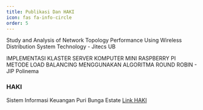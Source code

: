 ```yaml
---
title: Publikasi Dan HAKI
icon: fas fa-info-circle
order: 5
---
```


<p>Study and Analysis of Network Topology Performance Using Wireless Distribution System Technology - Jitecs UB</p>
<p>IMPLEMENTASI KLASTER SERVER KOMPUTER MINI RASPBERRY PI METODE LOAD BALANCING MENGGUNAKAN ALGORITMA ROUND ROBIN - JIP Polinema</p>
<h3>HAKI</h3>
<p>Sistem Informasi Keuangan Puri Bunga Estate <a href="">Link HAKI</a></p>
